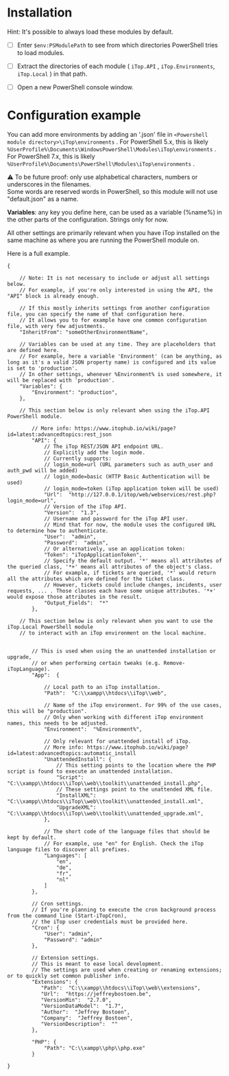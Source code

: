 
# Installation

Hint: It's possible to always load these modules by default.

- [ ] Enter `$env:PSModulePath` to see from which directories PowerShell tries to load modules.
- [ ] Extract the directories of each module ( `iTop.API` , `iTop.Environments`, `iTop.Local` ) in that path. 
- [ ] Open a new PowerShell console window.


# Configuration example

You can add more environments by adding an '**<environment-name>**.json' file in `<Powershell module directory>\iTop\environments` .
For PowerShell 5.x, this is likely `%UserProfile%\Documents\WindowsPowerShell\Modules\iTop\environments` .
For PowerShell 7.x, this is likely `%UserProfile%\Documents\PowerShell\Modules\iTop\environments` .

⚠ To be future proof: only use alphabetical characters, numbers or underscores in the filenames.  
Some words are reserved words in PowerShell, so this module will not use "default.json" as a name.



**Variables**: any key you define here, can be used as a variable (%name%) in the other parts of the configuration. Strings only for now.

All other settings are primarily relevant when you have iTop installed on the same machine as where you are running the PowerShell module on.

Here is a full example.

```
{

	// Note: It is not necessary to include or adjust all settings below.
	// For example, if you're only interested in using the API, the "API" block is already enough.

	// If this mostly inherits settings from another configuration file, you can specify the name of that configuration here.
	// It allows you to for example have one common configuration file, with very few adjustments.
	"InheritFrom": "someOtherEnvironmentName",
	
	// Variables can be used at any time. They are placeholders that are defined here.
	// For example, here a variable 'Environment' (can be anything, as long as it's a valid JSON property name) is configured and its value is set to 'production'.
	// In other settings, whenever %Environment% is used somewhere, it will be replaced with 'production'.
	"Variables": {
		"Environment": "production",
	},
		
	// This section below is only relevant when using the iTop.API PowerShell module.
	
		// More info: https://www.itophub.io/wiki/page?id=latest:advancedtopics:rest_json
		"API": {
			// The iTop REST/JSON API endpoint URL.
			// Explicitly add the login mode.
			// Currently supports:
			// login_mode=url (URL parameters such as auth_user and auth_pwd will be added)
			// login_mode=basic (HTTP Basic Authentication will be used)
			// login_mode=token (iTop application token will be used)
			"Url":  "http://127.0.0.1/itop/web/webservices/rest.php?login_mode=url",
			// Version of the iTop API.
			"Version":  "1.3",
			// Username and password for the iTop API user.
			// Mind that for now, the module uses the configured URL to determine how to authenticate.
			"User":  "admin",
			"Password":  "admin",
			// Or alternatively, use an application token:
			"Token": "iTopApplicationToken",
			// Specify the default output. '*' means all attributes of the queried class, '*+' means all attributes of the object's class.
			// For example, if tickets are queried, '*' would return all the attributes which are defined for the ticket class.
			// However, tickets could include changes, incidents, user requests, ... . Those classes each have some unique attributes. '*+' would expose those attributes in the result.
			"Output_Fields":  "*"
		},
	
	// This section below is only relevant when you want to use the iTop.Local PowerShell module 
	// to interact with an iTop environment on the local machine.
	

		// This is used when using the an unattended installation or upgrade, 
		// or when performing certain tweaks (e.g. Remove-iTopLanguage).
		"App":  {
		
			// Local path to an iTop installation.
			"Path":  "C:\\xampp\\htdocs\\iTop\\web",
			
			// Name of the iTop environment. For 99% of the use cases, this will be "production".
			// Only when working with different iTop environment names, this needs to be adjusted.
			"Environment":  "%Environment%",
		
			// Only relevant for unattended install of iTop.
			// More info: https://www.itophub.io/wiki/page?id=latest:advancedtopics:automatic_install
			"UnattendedInstall": {
				// This setting points to the location where the PHP script is found to execute an unattended installation.
				"Script":  "C:\\xampp\\htdocs\\iTop\\web\\toolkit\\unattended_install.php", 
				// These settings point to the unattended XML file.
				"InstallXML":  "C:\\xampp\\htdocs\\iTop\\web\\toolkit\\unattended_install.xml",
				"UpgradeXML":  "C:\\xampp\\htdocs\\iTop\\web\\toolkit\\unattended_upgrade.xml",
			},
			
			// The short code of the language files that should be kept by default.
			// For example, use "en" for English. Check the iTop language files to discover all prefixes.
			"Languages": [
				"en",
				"de",
				"fr",
				"nl"
			] 
		},
		
		// Cron settings.
		// If you're planning to execute the cron background process from the command line (Start-iTopCron),
		// the iTop user credentials must be provided here.
		"Cron": {
			"User": "admin",
			"Password": "admin"
		},
		
		// Extension settings.
		// This is meant to ease local development.
		// The settings are used when creating or renaming extensions; or to quickly set common publisher info.
		"Extensions": {
		   "Path":  "C:\\xampp\\htdocs\\iTop\\web\\extensions", 
		   "Url":  "https://jeffreybostoen.be",
		   "VersionMin":  "2.7.0", 
		   "VersionDataModel":  "1.7", 
		   "Author":  "Jeffrey Bostoen", 
		   "Company":  "Jeffrey Bostoen", 
		   "VersionDescription":  "" 
		},
		
		"PHP": {
			"Path": "C:\\xampp\\php\\php.exe"
		}
	
}

```

